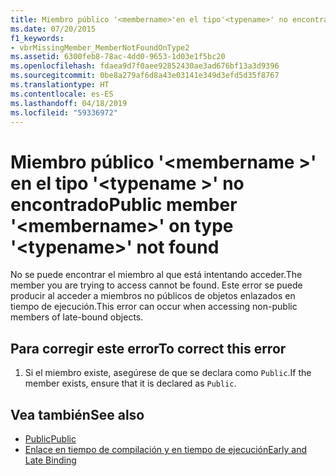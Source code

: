 ```yaml
---
title: Miembro público '<membername>'en el tipo'<typename>' no encontrado
ms.date: 07/20/2015
f1_keywords:
- vbrMissingMember_MemberNotFoundOnType2
ms.assetid: 6300feb8-78ac-4dd0-9653-1d03e1f5bc20
ms.openlocfilehash: fdaea9d7f0aee92852430ae3ad676bf13a3d9396
ms.sourcegitcommit: 0be8a279af6d8a43e03141e349d3efd5d35f8767
ms.translationtype: HT
ms.contentlocale: es-ES
ms.lasthandoff: 04/18/2019
ms.locfileid: "59336972"
---
```

# <a name="public-member-membername-on-type-typename-not-found"></a><span data-ttu-id="75ac0-102">Miembro público '\<membername >' en el tipo '\<typename >' no encontrado</span><span class="sxs-lookup"><span data-stu-id="75ac0-102">Public member '\<membername>' on type '\<typename>' not found</span></span>
<span data-ttu-id="75ac0-103">No se puede encontrar el miembro al que está intentando acceder.</span><span class="sxs-lookup"><span data-stu-id="75ac0-103">The member you are trying to access cannot be found.</span></span> <span data-ttu-id="75ac0-104">Este error se puede producir al acceder a miembros no públicos de objetos enlazados en tiempo de ejecución.</span><span class="sxs-lookup"><span data-stu-id="75ac0-104">This error can occur when accessing non-public members of late-bound objects.</span></span>  
  
## <a name="to-correct-this-error"></a><span data-ttu-id="75ac0-105">Para corregir este error</span><span class="sxs-lookup"><span data-stu-id="75ac0-105">To correct this error</span></span>  
  
1. <span data-ttu-id="75ac0-106">Si el miembro existe, asegúrese de que se declara como `Public`.</span><span class="sxs-lookup"><span data-stu-id="75ac0-106">If the member exists, ensure that it is declared as `Public`.</span></span>  
  
## <a name="see-also"></a><span data-ttu-id="75ac0-107">Vea también</span><span class="sxs-lookup"><span data-stu-id="75ac0-107">See also</span></span>

- [<span data-ttu-id="75ac0-108">Public</span><span class="sxs-lookup"><span data-stu-id="75ac0-108">Public</span></span>](../../visual-basic/language-reference/modifiers/public.md)
- [<span data-ttu-id="75ac0-109">Enlace en tiempo de compilación y en tiempo de ejecución</span><span class="sxs-lookup"><span data-stu-id="75ac0-109">Early and Late Binding</span></span>](../../visual-basic/programming-guide/language-features/early-late-binding/index.md)
